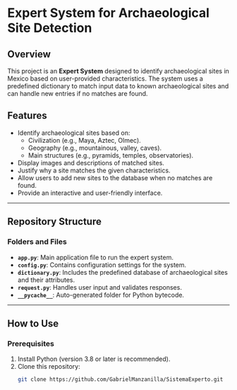 # Expert System for Archaeological Site Detection

## Overview
This project is an **Expert System** designed to identify archaeological sites in Mexico based on user-provided characteristics. The system uses a predefined dictionary to match input data to known archaeological sites and can handle new entries if no matches are found. 

## Features
- Identify archaeological sites based on:
  - Civilization (e.g., Maya, Aztec, Olmec).
  - Geography (e.g., mountainous, valley, caves).
  - Main structures (e.g., pyramids, temples, observatories).
- Display images and descriptions of matched sites.
- Justify why a site matches the given characteristics.
- Allow users to add new sites to the database when no matches are found.
- Provide an interactive and user-friendly interface.

---

## Repository Structure

### Folders and Files
- **`app.py`**: Main application file to run the expert system.
- **`config.py`**: Contains configuration settings for the system.
- **`dictionary.py`**: Includes the predefined database of archaeological sites and their attributes.
- **`request.py`**: Handles user input and validates responses.
- **`__pycache__`**: Auto-generated folder for Python bytecode.

---

## How to Use

### Prerequisites
1. Install Python (version 3.8 or later is recommended).
2. Clone this repository:
   ```bash
   git clone https://github.com/GabrielManzanilla/SistemaExperto.git

